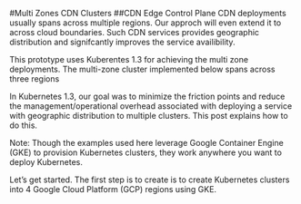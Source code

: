 #Multi Zones CDN Clusters
##CDN Edge Control Plane
CDN deployments usually spans across multiple regions. Our approch will even extend it to across cloud boundaries. Such CDN services
provides geographic distribution and signifcantly improves the service availibility. 

This prototype uses Kuberentes 1.3 for achieving the multi zone deployments. The multi-zone cluster implemented below spans across three
regions 

In Kubernetes 1.3, our goal was to minimize the friction points and reduce the management/operational overhead associated with deploying 
a service with geographic distribution to multiple clusters. This post explains how to do this. 

Note: Though the examples used here leverage Google Container Engine (GKE) to provision Kubernetes clusters, they work anywhere you 
want to deploy Kubernetes.

Let’s get started. The first step is to create is to create Kubernetes clusters into 4 Google Cloud Platform (GCP) regions using GKE.
